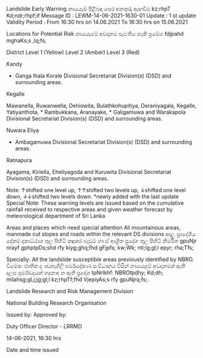 Landslide Early Warning නායයෑම් පිළිබඳ පෙර අනතුරු ඇඟවීම kz;rhpT Kd;ndr;rhpf;if Message ID : LEWM-14-06-2021-1630-01 Update : 1 st update Validity Period : From 16:30 hrs on 14.06.2021 To 16:30 hrs on 15.06.2021

Locations for Potential Risk නායයෑමේ අවදානම පැවතිය හැකි ප්‍රමේශ fdjpahd mghaKs;s ,lq;fs;

District Level 1 (Yellow) Level 2 (Amber) Level 3 (Red)

Kandy

* Ganga Ihala Korale Divisional Secretariat Division(s) (DSD) and surrounding areas.

Kegalle

Mawanella, Ruwanwella, Dehiowita, Bulathkohupitiya, Deraniyagala, Kegalle, Yatiyanthota, * Rambukkana, Aranayake, * Galigamuwa and Warakapola Divisional Secretariat Division(s) (DSD) and surrounding areas.

Nuwara Eliya

* Ambagamuwa Divisional Secretariat Division(s) (DSD) and surrounding areas.

Ratnapura

Ayagama, Kiriella, Eheliyagoda and Kuruwita Divisional Secretariat Division(s) (DSD) and surrounding areas.

Note: ↑shifted one level up, ↑↑shifted two levels up, ↓shifted one level down, ↓↓shifted two levels down. *newly added with the last update Special Note: These warning levels are issued based on the cumulative rainfall received to respective areas and given weather forecast by meteorological department of Sri Lanka

Areas and places which need special attention All mountainous areas, manmade cut slopes and roads within the relevant DS divisions අදාල ප්‍රාදේශීය දේකම් දකාට්ඨාශ තුල පිහිටි කඳුකර බෑවුම් හා ඒ ආශ්‍රිත ප්‍රදේශ තුල පිහිටි නිර්මිත gpuNjr nrayf gphptpDs;shd rfy kiyg;ghq;fhd gFjpfs; kw;Wk; ntl;lg;gl;l epyr; rha;Tfs;

Specially: All the landslide susceptible areas previously identified by NBRO. විමේෂ: ජාතික ද ාඩනැගිලි පර්මදේෂණ සංවිධානය විසින් නායයෑදම් අවදානමක් ඇති දලස පුර්මවදයන් හදුනාද න ඇති ප්‍රදේශ tpNrlkhf: NBROtpdhy; Kd;dh; milahsg;gLj;jg;gl;l kz;rhpTf;fhd VjepiyAs;s rfy gpuNjrq;fs;.

Landslide Research and Risk Management Division

National Building Research Organisation

Issued by: Approved by:

Duty Officer Director - LRRMD

14-06-2021, 16:30 hrs

Date and time issued